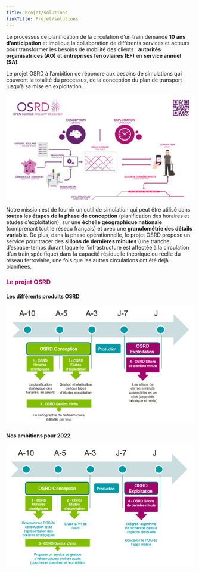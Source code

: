```yaml
---
title: Projet/solutions
linkTitle: Projet/solutions
---
```


Le processus de planification de la circulation d’un train demande **10 ans d’anticipation** et implique la collaboration de différents services et acteurs pour transformer les besoins de mobilité des clients : **autorités organisatrices (AO)** et **entreprises ferroviaires (EF)** en **service annuel (SA)**. 


Le projet OSRD à l’ambition de répondre aux besoins de simulations qui couvrent la totalité du processus, de la conception du plan de transport jusqu’à sa mise en exploitation.

![OSRD presentation](osrd_presentation.png)

Notre mission est de fournir un outil de simulation qui peut être utilisé dans **toutes les étapes de la phase de conception** (planification des horaires et études d’exploitation), sur une **échelle géographique nationale** (comprenant tout le réseau français) et avec une **granulométrie des détails variable**. De plus, dans la phase opérationnelle, le projet OSRD propose un service pour tracer des **sillons de dernières minutes** (une tranche d’espace-temps durant laquelle l’infrastructure est affectée à la circulation d’un train spécifique) dans la capacité résiduelle théorique ou réelle du réseau ferroviaire, une fois que les autres circulations ont été déjà planifiées.

### <font color=#aa026d>Le projet OSRD</font>

#### Les différents produits OSRD

![OSRD projet](osrd_product.png)

#### Nos ambitions pour 2022

![OSRD ambitions](osrd_ambitions.png)
